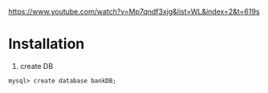 https://www.youtube.com/watch?v=Mp7qndf3xjg&list=WL&index=2&t=619s

# Installation
1. create DB
```
mysql> create database bankDB;
```
